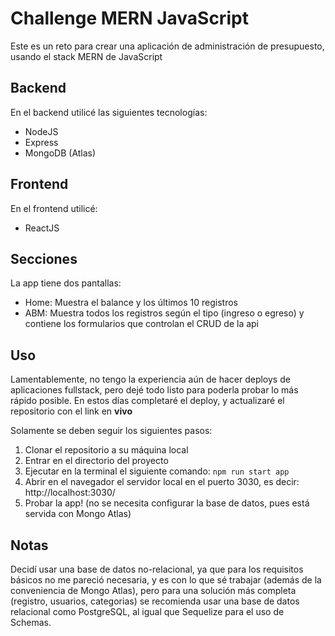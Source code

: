# Challenge MERN JavaScript

Este es un reto para crear una aplicación de administración de presupuesto, usando el stack MERN de JavaScript

## Backend

En el backend utilicé las siguientes tecnologías:

- NodeJS
- Express
- MongoDB (Atlas)

## Frontend

En el frontend utilicé:

- ReactJS

## Secciones

La app tiene dos pantallas:

- Home: Muestra el balance y los últimos 10 registros  
- ABM: Muestra todos los registros según el tipo (ingreso o egreso) y contiene los formularios que controlan el CRUD de la api

## Uso

Lamentablemente, no tengo la experiencia aún de hacer deploys de aplicaciones fullstack, 
pero dejé todo listo para poderla probar lo más rápido posible. En estos días completaré el deploy,
y actualizaré el repositorio con el link en **vivo**

Solamente se deben seguir los siguientes pasos:

1. Clonar el repositorio a su máquina local
2. Entrar en el directorio del proyecto
3. Ejecutar en la terminal el siguiente comando: ```npm run start app```
4. Abrir en el navegador el servidor local en el puerto 3030, es decir: http://localhost:3030/
5. Probar la app! (no se necesita configurar la base de datos, pues está servida con Mongo Atlas)

## Notas

Decidí usar una base de datos no-relacional, ya que para los requisitos básicos no me pareció necesaria, 
y es con lo que sé trabajar (además de la conveniencia de Mongo Atlas),
pero para una solución más completa (registro, usuarios, categorias) se recomienda usar una base de datos
relacional como PostgreSQL, al igual que Sequelize para el uso de Schemas.

